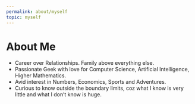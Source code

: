 ```yaml
---
permalink: about/myself
topic: myself
---
```


# About Me

- Career over Relationships. Family above everything else.
- Passionate Geek with love for Computer Science, Artificial Intelligence, Higher Mathematics.
- Avid interest in Numbers, Economics, Sports and Adventures.
- Curious to know outside the boundary limits, coz what I know is very little and what I don’t know is huge.

